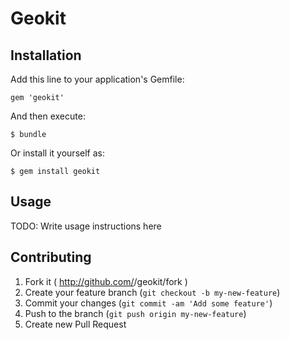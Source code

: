 # Geokit

## Installation

Add this line to your application's Gemfile:

    gem 'geokit'

And then execute:

    $ bundle

Or install it yourself as:

    $ gem install geokit

## Usage

TODO: Write usage instructions here

## Contributing

1. Fork it ( http://github.com/<my-github-username>/geokit/fork )
2. Create your feature branch (`git checkout -b my-new-feature`)
3. Commit your changes (`git commit -am 'Add some feature'`)
4. Push to the branch (`git push origin my-new-feature`)
5. Create new Pull Request
